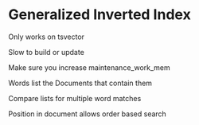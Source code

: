 # Generalized Inverted Index

Only works on tsvector

Slow to build or update

Make sure you increase maintenance_work_mem

Words list the Documents that contain them

Compare lists for multiple word matches

Position in document allows order based search
